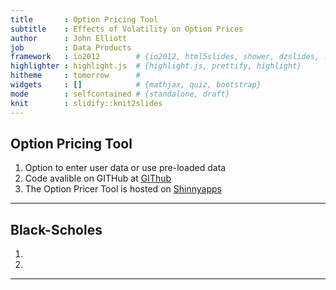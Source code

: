 ```yaml
---
title       : Option Pricing Tool
subtitle    : Effects of Volatility on Option Prices
author      : John Elliott
job         : Data Products
framework   : io2012        # {io2012, html5slides, shower, dzslides, ...}
highlighter : highlight.js  # {highlight.js, prettify, highlight}
hitheme     : tomorrow      # 
widgets     : []            # {mathjax, quiz, bootstrap}
mode        : selfcontained # {standalone, draft}
knit        : slidify::knit2slides
---
```


## Option Pricing Tool

1. Option to enter user data or use pre-loaded data
2. Code avalible on GITHub at [GIThub](http://github.com/DrJohnElliott/Option_Pricer.git)
3. The Option Pricer Tool is hosted on [Shinnyapps](http://drjohn.shinyapps.io/Option_Pricer/)

--- 

## Black-Scholes

1.
2.

---
